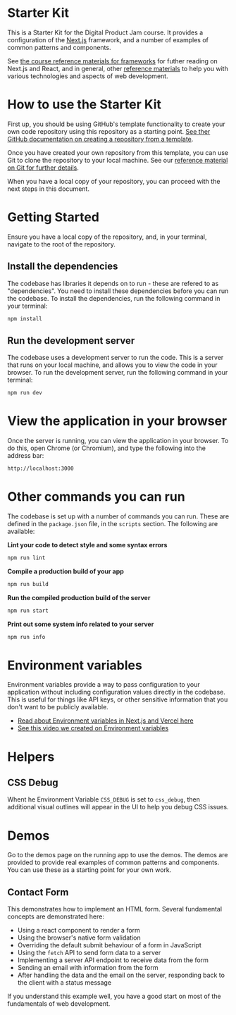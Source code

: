 # Starter Kit

This is a Starter Kit for the Digital Product Jam course. It provides a configuration of the [Next.js](https://nextjs.org/) framework, and a number of examples of common patterns and components.

See [the course reference materials for frameworks](https://github.com/digital-product-jam-2024/course/blob/main/reference/frameworks.md) for futher reading on Next.js and React, and in general, other [reference materials](https://github.com/digital-product-jam-2024/course/tree/main/reference) to help you with various technologies and aspects of web development.

# How to use the Starter Kit

First up, you should be using GitHub's template functionality to create your own code repository using this repository as a starting point. [See ther GitHub documentation on creating a repository from a template](https://docs.github.com/en/repositories/creating-and-managing-repositories/creating-a-repository-from-a-template).

Once you have created your own repository from this template, you can use Git to clone the repository to your local machine. See our [reference material on Git for further details](https://github.com/digital-product-jam-2024/course/blob/main/reference/git.md).

When you have a local copy of your repository, you can proceed with the next steps in this document.

# Getting Started

Ensure you have a local copy of the repository, and, in your terminal, navigate to the root of the repository.

## Install the dependencies

The codebase has libraries it depends on to run - these are refered to as "dependencies". You need to install these dependencies before you can run the codebase. To install the dependencies, run the following command in your terminal:

```bash
npm install
```

## Run the development server

The codebase uses a development server to run the code. This is a server that runs on your local machine, and allows you to view the code in your browser. To run the development server, run the following command in your terminal:

```bash
npm run dev
```

# View the application in your browser

Once the server is running, you can view the application in your browser. To do this, open Chrome (or Chromium), and type the following into the address bar:

```bash
http://localhost:3000
```

# Other commands you can run

The codebase is set up with a number of commands you can run. These are defined in the `package.json` file, in the `scripts` section. The following are available:

**Lint your code to detect style and some syntax errors**

```bash
npm run lint
```

**Compile a production build of your app**

```bash
npm run build
```

**Run the compiled production build of the server**

```bash
npm run start
```

**Print out some system info related to your server**

```bash
npm run info
```

# Environment variables

Environment variables provide a way to pass configuration to your application without including configuration values directly in the codebase. This is useful for things like API keys, or other sensitive information that you don't want to be publicly available.

- [Read about Environment variables in Next.js and Vercel here](https://nextjs.org/docs/pages/building-your-application/configuring/environment-variables)
- [See this video we created on Environment variables](https://youtu.be/f4sXU4d3Zd8)

# Helpers

## CSS Debug

Whent he Environment Variable `CSS_DEBUG` is set to `css_debug`, then additional visual outlines will appear in the UI to help you debug CSS issues.

# Demos

Go to the demos page on the running app to use the demos. The demos are provided to provide real examples of common patterns and components. You can use these as a starting point for your own work.

## Contact Form

This demonstrates how to implement an HTML form. Several fundamental concepts are demonstrated here:

- Using a react component to render a form
- Using the browser's native form validation
- Overriding the default submit behaviour of a form in JavaScript
- Using the `fetch` API to send form data to a server
- Implementing a server API endpoint to receive data from the form
- Sending an email with information from the form
- After handling the data and the email on the server, responding back to the client with a status message

If you understand this example well, you have a good start on most of the fundamentals of web development.
